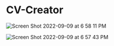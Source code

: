 # CV-Creator

![Screen Shot 2022-09-09 at 6 58 11 PM](https://user-images.githubusercontent.com/94888847/189464600-2c961a91-c6ba-4fb3-bb70-14b636c7de41.png)


![Screen Shot 2022-09-09 at 6 57 43 PM](https://user-images.githubusercontent.com/94888847/189464587-ac6be77d-79e0-448d-b50b-f5efb9c3132a.png)
